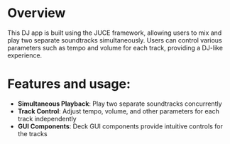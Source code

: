 # Overview

This DJ app is built using the JUCE framework, allowing users to mix and play two separate soundtracks simultaneously. Users can control various parameters such as tempo and volume for each track, providing a DJ-like experience.

# Features and usage:

* **Simultaneous Playback**: Play two separate soundtracks concurrently
* **Track Control**: Adjust tempo, volume, and other parameters for each track independently
* **GUI Components**: Deck GUI components provide intuitive controls for the tracks
